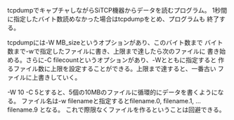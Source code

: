 tcpdumpでキャプチャしながらSiTCP機器からデータを読むプログラム。
1秒間に指定したバイト数読めなかった場合はtcpdumpをとめ、プログラムも
終了する。

tcpdumpには-W MB_sizeというオプションがあり、このバイト数まで
バイト数まで-wで指定したファイルに書き、上限まで達したら次のファイルに
書き始める。さらに-C filecountというオプションがあり、-Wとともに指定すると
作るファイル数に上限を設定することができる。上限まで達すると、一番古い
ファイルに上書きしていく。

-W 10 -C 5とすると、5個の10MBのファイルに循環的にデータを書くようになる。
ファイル名は-w filenameと指定するとfilename.0, filename.1, ... filename.9
となる。
これで際限なくファイルを作るということは回避できる。
